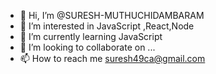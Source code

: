 - 👋 Hi, I’m @SURESH-MUTHUCHIDAMBARAM
- 👀 I’m interested in JavaScript ,React,Node
- 🌱 I’m currently learning JavaScript
- 💞️ I’m looking to collaborate on ...
- 📫 How to reach me suresh49ca@gmail.com

<!---
SURESH-MUTHUCHIDAMBARAM/SURESH-MUTHUCHIDAMBARAM is a ✨ special ✨ repository because its `README.md` (this file) appears on your GitHub profile.
You can click the Preview link to take a look at your changes.
--->

